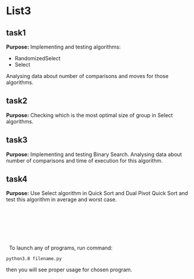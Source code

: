 # List3

## task1

**Purpose:** Implementing and testing algorithms:
- RandomizedSelect
- Select

Analysing data about number of comparisons and moves for those algorithms.

## task2

**Purpose:** Checking which is the most optimal size of group in Select algorithms.

## task3

**Purpose:** Implementing and testing Binary Search.
Analysing data about number of comparisons and time of execution for this algorithm.

## task4

**Purpose:** Use Select algorithm in Quick Sort and Dual Pivot Quick Sort and test this algorithm in average and worst case.

\
&nbsp;
---
\
&nbsp;
To launch any of programs, run command:
```
python3.8 filename.py
```
then you will see proper usage for chosen program.
